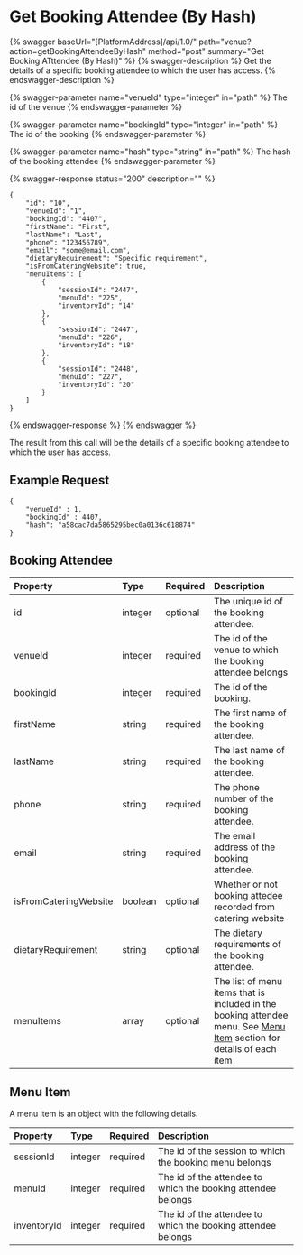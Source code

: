 # Get Booking Attendee (By Hash)

{% swagger baseUrl="[PlatformAddress]/api/1.0/" path="venue?action=getBookingAttendeeByHash" method="post" summary="Get Booking ATttendee (By Hash)" %}
{% swagger-description %}
Get the details of a specific booking attendee to which the user has access.
{% endswagger-description %}

{% swagger-parameter name="venueId" type="integer" in="path" %}
The id of the venue
{% endswagger-parameter %}

{% swagger-parameter name="bookingId" type="integer" in="path" %}
The id of the booking
{% endswagger-parameter %}

{% swagger-parameter name="hash" type="string" in="path" %}
The hash of the booking attendee
{% endswagger-parameter %}

{% swagger-response status="200" description="" %}
```
{
    "id": "10",
    "venueId": "1",
    "bookingId": "4407",
    "firstName": "First",
    "lastName": "Last",
    "phone": "123456789",
    "email": "some@email.com",
    "dietaryRequirement": "Specific requirement",
    "isFromCateringWebsite": true,
    "menuItems": [
        {
            "sessionId": "2447",
            "menuId": "225",
            "inventoryId": "14"
        },
        {
            "sessionId": "2447",
            "menuId": "226",
            "inventoryId": "18"
        },
        {
            "sessionId": "2448",
            "menuId": "227",
            "inventoryId": "20"
        }
    ]
}
```
{% endswagger-response %}
{% endswagger %}

The result from this call will be the details of a specific booking attendee to which the user has access.

## Example Request

```
{
	"venueId" : 1,
	"bookingId" : 4407,
	"hash": "a58cac7da5865295bec0a0136c618874"
}
```

## Booking Attendee

| Property | Type | Required | Description |
| :--- | :--- | :--- | :--- |
| id | integer | optional | The unique id of the booking attendee. |
| venueId | integer | required | The id of the venue to which the booking attendee belongs |
| bookingId | integer | required | The id of the booking. |
| firstName | string | required | The first name of the booking attendee. |
| lastName | string | required | The last name of the booking attendee. |
| phone | string | required | The phone number of the booking attendee. |
| email | string | required | The email address of the booking attendee. |
| isFromCateringWebsite | boolean | optional | Whether or not booking attedee recorded from catering website |
| dietaryRequirement | string | optional | The dietary requirements of the booking attendee. |
| menuItems | array | optional | The list of menu items that is included in the booking attendee menu. See [Menu Item](get-booking-attendee-by-hash.md#menu-item) section for details of each item  |

## Menu Item

A menu item is an object with the following details.

| Property | Type | Required | Description |
| :--- | :--- | :--- | :--- |
| sessionId | integer | required | The id of the session to which the booking menu belongs |
| menuId | integer | required | The id of the attendee to which the booking attendee belongs |
| inventoryId | integer | required | The id of the attendee to which the booking attendee belongs |